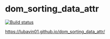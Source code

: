 # dom_sorting_data_attr
[![Build status](https://ci.appveyor.com/api/projects/status/y160r640uebwgtlt?svg=true)](https://ci.appveyor.com/project/lubavin01/dom-sorting-data-attr)

https://lubavin01.github.io/dom_sorting_data_attr/
